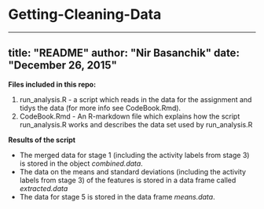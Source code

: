 # Getting-Cleaning-Data
---
title: "README"
author: "Nir Basanchik"
date: "December 26, 2015"
---

**Files included in this repo:** 

1. run_analysis.R - a script which reads in the data for the assignment and tidys the data (for more info see CodeBook.Rmd).
2. CodeBook.Rmd - An R-markdown file which explains how the script run_analysis.R works and       describes the data set used by run_analysis.R 

**Results of the script**

* The merged data for stage 1 (including the activity labels from stage 3) is stored in the object *combined.data*.
* The data on the means and standard deviations (including the activity labels from stage 3) of the features is stored in a data frame called *extracted.data*
* The data for stage 5 is stored in the data frame *means.data*.
